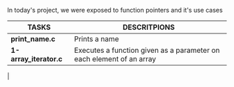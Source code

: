 In today's project, we were exposed to function pointers and it's use cases


|TASKS			|DESCRITPIONS								|
|-----------------------|-----------------------------------------------------------------------|
|**print_name.c**	|Prints a name								|
|**1-array_iterator.c**	|Executes a function given as a parameter on each element of an array	|
|
